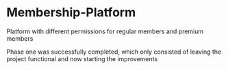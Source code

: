 
# Membership-Platform
Platform with different permissions for regular members and premium members

Phase one was successfully completed, which only consisted of leaving the project functional and now starting the improvements
